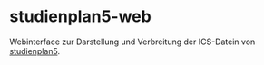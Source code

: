 # studienplan5-web
Webinterface zur Darstellung und Verbreitung der ICS-Datein von [studienplan5](/joinout-de/studienplan5).
